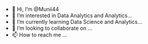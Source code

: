 - 👋 Hi, I’m @Munii44
- 👀 I’m interested in Data Analytics and Analytics...
- 🌱 I’m currently learning Data Science and Analytics...
- 💞️ I’m looking to collaborate on ...
- 📫 How to reach me ...

<!---
Munii44/Munii44 is a ✨ special ✨ repository because its `README.md` (this file) appears on your GitHub profile.
You can click the Preview link to take a look at your changes.
--->
